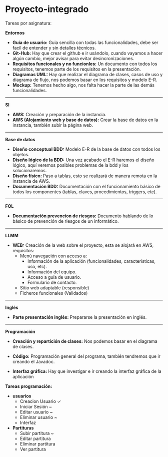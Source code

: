 # Proyecto-integrado
Tareas por asignatura:

**Entornos**

* **Guia de usuario:** Guia sencilla con todas las funcionalidades, debe ser facil de entender y sin detalles técnicos.
* **Git-Hub:** Hay que crear el github e ir usándolo, cuando vayamos a hacer algún cambio, mejor avisar para evitar desincronizaciones.
* **Requisitos funcionales y no funcionles:** Un documento con todos los requisitos, tenemos parte de los requisitos en la presentación.
* **Diagramas UML:** Hay que realizar el diagrama de clases, casos de uso y diagrama de flujo, nos podemos basar en los requisitos y modelo E-R.
* **Mockup:** Tenemos hecho algo, nos falta hacer la parte de las demás funcionalidades.

***

**SI**

* **AWS:** Creación y preparación de la instancia.
* **AWS (Alojamiento web y base de datos):** Crear la base de datos en la instancia, también subir la página web.

***

**Base de datos**

* **Diseño conceptual BDD:** Modelo E-R de la base de datos con todos los objetos.
* **Diseño lógico de la BDD:** Una vez acabado el E-R haremos el diseño lógico, aquí veremos posibles problemas de la bdd y los solucionaremos.
* **Diseño físico:** Paso a tablas, esto se realizará de manera remota en la instancia de AWS.
* **Documentación BDD:** Documentación con el funcionamiento básico de todos los componentes (tablas, claves, procedimientos, triggers, etc).

***

**FOL**

* **Documentación prevencion de riesgos:** Documento hablando de lo básico de prevención de riesgos de un informático.

***

**LLMM**

* **WEB:** Creación de la web sobre el proyecto, esta se alojará en AWS, requisitos:
    * Menú navegación con acceso a:
        * Información de la aplicación (funcionalidades, características, uso, etc).
        * Información del equipo.
        * Acceso a guía de usuario.
        * Formulario de contacto.
    * Sitio web adaptable (responsible)
    * Ficheros funcionales (Validados)

***

**Inglés**

* **Parte presentación inglés:** Prepararse la presentación en inglés.

***

**Programación**

* **Creación y repartición de clases:** Nos podemos basar en el diagrama de clases.

* **Código:** Programación general del programa, también tendremos que ir creando el Javadoc.

* **Interfaz gráfica:** Hay que investigar e ir creando la interfaz gráfica de la aplicación

**Tareas programación:**

* **usuarios**
    * Creacion Usuario ✓
    * Iniciar Sesión ~
    * Editar usuario ~
    * Eliminar usuario ~
    * Interfaz 
* **Partituras**
    * Subir partitura ~
    * Editar partitura
    * Eliminar partitura
    * Ver partitura

